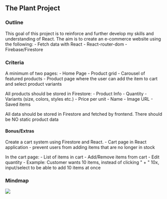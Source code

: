 ## The Plant Project

### Outline

This goal of this project is to reinforce and further develop my skills and understanding of React. The aim is to create an e-commerce website using the following: - Fetch data with React - React-router-dom - Firebase/Firestore

### Criteria

A minimum of two pages: - Home Page - Product grid - Carousel of featured products - Product page where the user can add the item to cart and select product variants

All products should be stored in Firestore: - Product Info - Quantity - Variants (size, colors, styles etc.) - Price per unit - Name - Image URL - Saved items

All data should be stored in Firestore and fetched by frontend.
There should be NO static product data

#### Bonus/Extras

Create a cart system using Firestore and React. - Cart page in React application - prevent users from adding items that are no longer in stock

In the cart page: - List of items in cart - Add/Remove items from cart - Edit quantity - Example: Customer wants 10 items, instead of clicking " + " 10x, input/select to be able to add 10 items at once

### Mindmap

<img src = "plant-project\mindmap_01.png">
